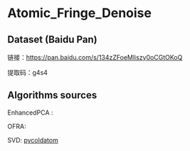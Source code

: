 # Atomic_Fringe_Denoise

## Dataset (Baidu Pan)

链接：https://pan.baidu.com/s/134zZFoeMliszy0oCGtOKoQ 

提取码：g4s4

## Algorithms sources

EnhancedPCA : <Enhanced principle component method for fringe removal in cold atom images>
  
OFRA: <Optimized fringe removal algorithm for absorption images>
  
SVD: [pycoldatom](https://github.com/duguxy/pycoldatom)  <Improved detection of small atom numbers through image processing>

